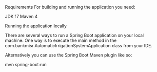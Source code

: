 Requirements
For building and running the application you need:

JDK 17
Maven 4

Running the application locally

There are several ways to run a Spring Boot application on your local machine. 
One way is to execute the main method in the com.bankmisr.AutomaticIrrigationSystemApplication class from your IDE.

Alternatively you can use the Spring Boot Maven plugin like so:

mvn spring-boot:run
